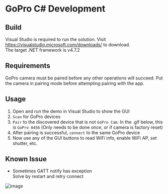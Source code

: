 
GoPro C# Development
====================


Build
-----

Visual Studio is required to run the solution. Visit https://visualstudio.microsoft.com/downloads/ to download.  
The target .NET framework is v4.7.2  


Requirements
------------

GoPro camera must be paired before any other operations will succeed. Put the camera in pairing mode before attempting pairing with the app.  


Usage
-----

1. Open and run the demo in Visual Studio to show the GUI  
2. `Scan` for GoPro devices  
3. `Pair` to the discovered device that is not `GoPro Cam`. In the .gif below, this is `GoPro 0456` (Only needs to be done once, or if camera is factory reset)  
4. After pairing is successful, `connect` to the same GoPro device  
5. Now use any of the GUI buttons to read WiFi info, enable WiFi AP, set shutter, etc.  


Known Issue
-----------

* Sometimes GATT notify has exception  
Solve by restart and retry connect  

![image](https://user-images.githubusercontent.com/4526937/137074041-2d261f70-2086-4225-ad67-75c0c7bf16f8.png)  
